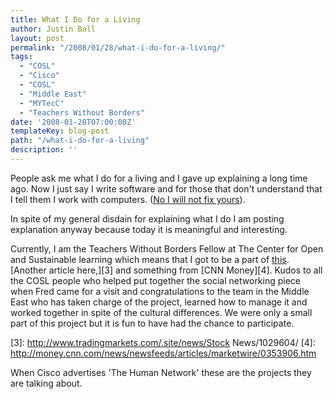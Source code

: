 ```yaml
---
title: What I Do for a Living
author: Justin Ball
layout: post
permalink: "/2008/01/28/what-i-do-for-a-living/"
tags:
  - "COSL"
  - "Cisco"
  - "COSL"
  - "Middle East"
  - "MYTecC"
  - "Teachers Without Borders"
date: '2008-01-28T07:00:00Z'
templateKey: blog-post
path: "/what-i-do-for-a-living"
description: ''
---
```


People ask me what I do for a living and I gave up explaining a long time ago. Now I just say I write software and for those that don't understand that I tell them I work with computers. ([No I will not fix yours][1]).

 [1]: /2007/10/08/no-i-wont-fix-your-computer/

In spite of my general disdain for explaining what I do I am posting explanation anyway because today it is meaningful and interesting.

Currently, I am the Teachers Without Borders Fellow at The Center for Open and Sustainable learning which means that I got to be a part of [this][2]. [Another article here,][3] and something from [CNN Money][4]. Kudos to all the COSL people who helped put together the social networking piece when Fred came for a visit and congratulations to the team in the Middle East who has taken charge of the project, learned how to manage it and worked together in spite of the cultural differences. We were only a small part of this project but it is fun to have had the chance to participate.

 [2]: http://www.jpost.com/servlet/Satellite?cid=1201471498912&pagename=JPost/JPArticle/ShowFull
 [3]: http://www.tradingmarkets.com/.site/news/Stock News/1029604/
 [4]: http://money.cnn.com/news/newsfeeds/articles/marketwire/0353906.htm

When Cisco advertises 'The Human Network' these are the projects they are talking about.
